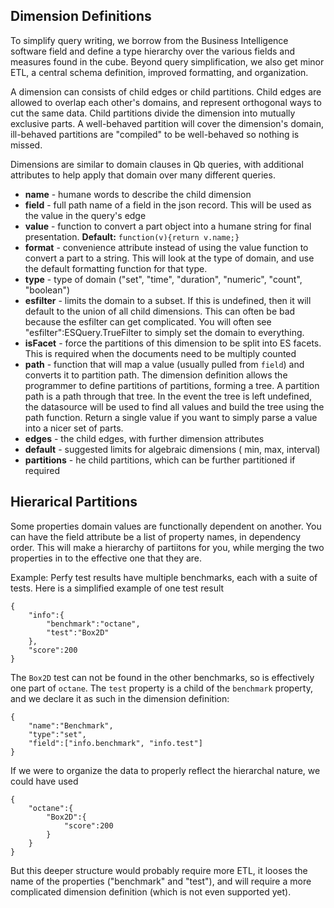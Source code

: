 
Dimension Definitions
---------------------

To simplify query writing, we borrow from the Business Intelligence software field and define a type hierarchy over the various fields and measures found in the cube.  Beyond query simplification, we also get minor ETL, a central schema definition, improved formatting, and organization.

A dimension can consists of child edges or child partitions.  Child edges are allowed to overlap each other's domains, and represent orthogonal ways to cut the same data.  Child partitions divide the dimension into mutually exclusive parts.  A well-behaved partition will cover the dimension's domain, ill-behaved partitions are "compiled" to be well-behaved so nothing is missed.

Dimensions are similar to domain clauses in Qb queries, with additional attributes to help apply that domain over many different queries.

  - **name** - humane words to describe the child dimension
  - **field** - full path name of a field in the json record.  This will be used as the value in the query's edge
  - **value** - function to convert a part object into a humane string for final presentation.  **Default:** ```function(v){return v.name;}```
  - **format** - convenience attribute instead of using the value function to convert a part to a string.  This will look at the type of domain, and use the default formatting function for that type.
  - **type** - type of domain ("set", "time", "duration", "numeric", "count", "boolean")
  - **esfilter** - limits the domain to a subset.  If this is undefined, then it will default to the union of all child dimensions.  This can often be bad because the esfilter can get complicated.  You will often see "esfilter":ESQuery.TrueFilter to simply set the domain to everything.
  - **isFacet** - force the partitions of this dimension to be split into ES facets.  This is required when the documents need to be multiply counted
  - **path** -  function that will map a value (usually pulled from ```field```) and converts it to partition path.  The dimension definition allows the programmer to define partitions of partitions, forming a tree.  A partition path is a path through that tree.  In the event the tree is left undefined, the datasource will be used to find all values and build the tree using the path function.  Return a single value if you want to simply parse a value into a nicer set of parts.
  - **edges** - the child edges, with further dimension attributes
  - **default** - suggested limits for algebraic dimensions ( min, max, interval)
  - **partitions** - he child partitions, which can be further partitioned if required


Hierarical Partitions
---------------------

Some properties domain values are functionally dependent on another.  You can have the field attribute be a list of property names, in dependency order.  This will make a hierarchy of partiitons for you,  while merging the two properties in to the effective one that they are.

Example:  Perfy test results have multiple benchmarks, each with a suite of tests.  Here is a simplified example of one test result

    {
        "info":{
            "benchmark":"octane",
            "test":"Box2D"
        },
        "score":200
    }
    
The ```Box2D``` test can not be found in the other benchmarks, so is effectively one part of ```octane```.  The ```test``` property is a child of the ```benchmark``` property, and we declare it as such in the dimension definition:

    {
        "name":"Benchmark",
        "type":"set",
        "field":["info.benchmark", "info.test"]
    }
    
If we were to organize the data to properly reflect the hierarchal nature, we could have used

    {
        "octane":{
            "Box2D":{
                "score":200
            }
        }
    }

But this deeper structure would probably require more ETL, it looses the name of the properties ("benchmark" and "test"), and will require a more complicated dimension definition (which is not even supported yet).
